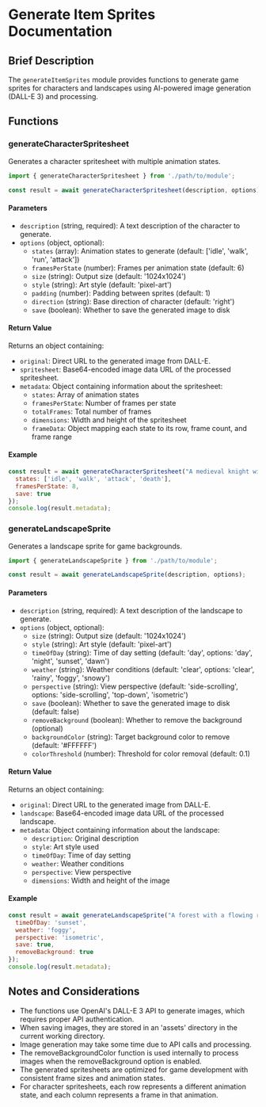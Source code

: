 # Generate Item Sprites Documentation

## Brief Description
The `generateItemSprites` module provides functions to generate game sprites for characters and landscapes using AI-powered image generation (DALL-E 3) and processing.

## Functions

### generateCharacterSpritesheet

Generates a character spritesheet with multiple animation states.

```javascript
import { generateCharacterSpritesheet } from './path/to/module';

const result = await generateCharacterSpritesheet(description, options);
```

#### Parameters
- `description` (string, required): A text description of the character to generate.
- `options` (object, optional):
  - `states` (array): Animation states to generate (default: ['idle', 'walk', 'run', 'attack'])
  - `framesPerState` (number): Frames per animation state (default: 6)
  - `size` (string): Output size (default: '1024x1024')
  - `style` (string): Art style (default: 'pixel-art')
  - `padding` (number): Padding between sprites (default: 1)
  - `direction` (string): Base direction of character (default: 'right')
  - `save` (boolean): Whether to save the generated image to disk

#### Return Value
Returns an object containing:
- `original`: Direct URL to the generated image from DALL-E.
- `spritesheet`: Base64-encoded image data URL of the processed spritesheet.
- `metadata`: Object containing information about the spritesheet:
  - `states`: Array of animation states
  - `framesPerState`: Number of frames per state
  - `totalFrames`: Total number of frames
  - `dimensions`: Width and height of the spritesheet
  - `frameData`: Object mapping each state to its row, frame count, and frame range

#### Example
```javascript
const result = await generateCharacterSpritesheet("A medieval knight with armor", {
  states: ['idle', 'walk', 'attack', 'death'],
  framesPerState: 8,
  save: true
});
console.log(result.metadata);
```

### generateLandscapeSprite

Generates a landscape sprite for game backgrounds.

```javascript
import { generateLandscapeSprite } from './path/to/module';

const result = await generateLandscapeSprite(description, options);
```

#### Parameters
- `description` (string, required): A text description of the landscape to generate.
- `options` (object, optional):
  - `size` (string): Output size (default: '1024x1024')
  - `style` (string): Art style (default: 'pixel-art')
  - `timeOfDay` (string): Time of day setting (default: 'day', options: 'day', 'night', 'sunset', 'dawn')
  - `weather` (string): Weather conditions (default: 'clear', options: 'clear', 'rainy', 'foggy', 'snowy')
  - `perspective` (string): View perspective (default: 'side-scrolling', options: 'side-scrolling', 'top-down', 'isometric')
  - `save` (boolean): Whether to save the generated image to disk (default: false)
  - `removeBackground` (boolean): Whether to remove the background (optional)
  - `backgroundColor` (string): Target background color to remove (default: '#FFFFFF')
  - `colorThreshold` (number): Threshold for color removal (default: 0.1)

#### Return Value
Returns an object containing:
- `original`: Direct URL to the generated image from DALL-E.
- `landscape`: Base64-encoded image data URL of the processed landscape.
- `metadata`: Object containing information about the landscape:
  - `description`: Original description
  - `style`: Art style used
  - `timeOfDay`: Time of day setting
  - `weather`: Weather conditions
  - `perspective`: View perspective
  - `dimensions`: Width and height of the image

#### Example
```javascript
const result = await generateLandscapeSprite("A forest with a flowing river", {
  timeOfDay: 'sunset',
  weather: 'foggy',
  perspective: 'isometric',
  save: true,
  removeBackground: true
});
console.log(result.metadata);
```

## Notes and Considerations
- The functions use OpenAI's DALL-E 3 API to generate images, which requires proper API authentication.
- When saving images, they are stored in an 'assets' directory in the current working directory.
- Image generation may take some time due to API calls and processing.
- The removeBackgroundColor function is used internally to process images when the removeBackground option is enabled.
- The generated spritesheets are optimized for game development with consistent frame sizes and animation states.
- For character spritesheets, each row represents a different animation state, and each column represents a frame in that animation.
